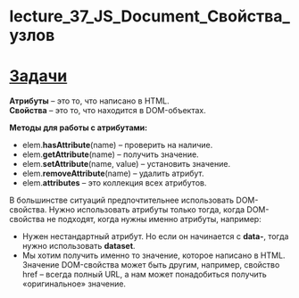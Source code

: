 # lecture_37_JS_Document_Свойства_узлов


#  [Задачи ](https://github.com/schoolteacherMP/lecture_37_JS_Document_Node_properties/blob/main/tasks.md)

**Атрибуты** – это то, что написано в HTML.  
**Свойства** – это то, что находится в DOM-объектах.  

**Методы для работы с атрибутами:**   

- elem.**hasAttribute**(name) – проверить на наличие.  
- elem.**getAttribute**(name) – получить значение.  
- elem.**setAttribute**(name, value) – установить значение.  
- elem.**removeAttribute**(name) – удалить атрибут.  
- elem.**attributes** – это коллекция всех атрибутов.  

В большинстве ситуаций предпочтительнее использовать DOM-свойства. Нужно использовать атрибуты только тогда, когда DOM-свойства не подходят, когда нужны именно атрибуты, например:  

- Нужен нестандартный атрибут. Но если он начинается с **data-**, тогда нужно использовать **dataset**.  
- Мы хотим получить именно то значение, которое написано в HTML. Значение DOM-свойства может быть другим, например, свойство href – всегда полный URL, а нам может понадобиться получить «оригинальное» значение.  

